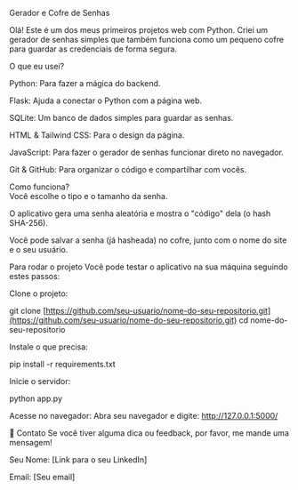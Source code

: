 Gerador e Cofre de Senhas

Olá! Este é um dos meus primeiros projetos web com Python. Criei um gerador de senhas simples que também funciona como um pequeno cofre para guardar as credenciais de forma segura.

 O que eu usei?

Python: Para fazer a mágica do backend.

Flask: Ajuda a conectar o Python com a página web.

SQLite: Um banco de dados simples para guardar as senhas.

HTML & Tailwind CSS: Para o design da página.

JavaScript: Para fazer o gerador de senhas funcionar direto no navegador.

Git & GitHub: Para organizar o código e compartilhar com vocês.

 Como funciona?        
Você escolhe o tipo e o tamanho da senha.

O aplicativo gera uma senha aleatória e mostra o "código" dela (o hash SHA-256).

Você pode salvar a senha (já hasheada) no cofre, junto com o nome do site e o seu usuário.

 Para rodar o projeto
Você pode testar o aplicativo na sua máquina seguindo estes passos:

Clone o projeto:

git clone [https://github.com/seu-usuario/nome-do-seu-repositorio.git](https://github.com/seu-usuario/nome-do-seu-repositorio.git)
cd nome-do-seu-repositorio

Instale o que precisa:

pip install -r requirements.txt

Inicie o servidor:

python app.py

Acesse no navegador:
Abra seu navegador e digite: http://127.0.0.1:5000/

📧 Contato
Se você tiver alguma dica ou feedback, por favor, me mande uma mensagem!

Seu Nome: [Link para o seu LinkedIn]

Email: [Seu email]
